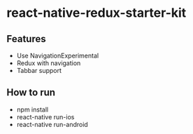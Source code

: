 # react-native-redux-starter-kit

## Features

- Use NavigationExperimental
- Redux with navigation
- Tabbar support

## How to run

- npm install
- react-native run-ios
- react-native run-android